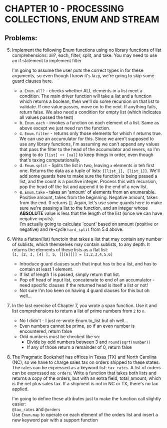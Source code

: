 # CHAPTER 10 - PROCESSING COLLECTIONS, ENUM AND STREAM

## Problems:

5. Implement the following Enum functions using no library functions of list comprehensions: all?, each, 
   filter, split, and take. You may need to use an if statement to implement filter

   I'm going to assume the user puts the correct types in for these arguments, so even though I know
   it's lazy, we're going to skip some guard clauses here.

    - a. `Enum.all?` - checks whether ALL elements in a list meet a condition. The main driver function
      will take a list and a function which returns a boolean, then we'll do some recursion on that
      list to validate. If one value passes, move on to the next. If anything fails, return false. We
      also need a condition for empty list (which indicates all values passed the test)
    - b. `Enum.each` - invokes a function on each element of a list. Same as above except we just need 
      run the function.
    - c. `Enum.filter` - returns only those elements for which `f` returns true. We can use an accumulator for this. Since 
      we aren't supposed to use any library functions, I'm assuming we can't append any values that pass the
      filter to the head of the accumulator and revers, so I'm going to do `[list] ++ [val]` to keep things in order,
      even though that's taxing computationally.
    - d. `Enum.split` - Splits the list in two, leaving `x` elements in teh first one. Returns the data as a tuple of
      lists: `{[list_1], [list_1]}`. We'll add some guards here to make sure the function is being passed a list, and the
      count is a positive integer. Process this with recursion, pop the head off the list and append it to the
      end of a new list.
    - e. `Enum.take` - takes an 'amount' of elements from an enumerable. Positive amount, takes from the beginning. Negative
      amount, takes from the end. 0 returns []. Again, let's use some guards here to make sure we're passing a list to the
      function, and an integer whose **ABSOLUTE** value is less that the length of the list (since we can have negative
      inputs).\
      I'm actually going to calculate 'count' based on amount (positive or negative) and re-cycle `hard_split` from
      5.d above.

6. Write a flatten(list) functoin that takes a list that may contain any number of sublists, which themselves may contain sublists, to any depth. It returns the elements of these lists as a flat list:\
`[1, [2, 3, [4] ], 5, [[[6]]]] = [1,2,3,4,5,6]`
    - Introduce guard clauses such that input has to be a list, and has to contain at least 1 element.
    - If list of length 1 is passed, simply return that list.
    - Pop off head of input list, concatenate to end of an accumulator - need specific clauses if the returned
      head is itself a list or not!
    - Not sure I'm too keen on having 4 guard clauses for this but oh well...

7. In the last exercise of Chapter 7, you wrote a span function. Use it and list comprehensions to return a list
   of prime numbers from `2` to `n`.
   - No I didn't - I just re-wrote Enum.to_list but oh well...
   - Even numbers cannot be prime, so if an even number is encountered, return false
   - Odd numbers must be checked like so:
        - Divide by odd numbers between 3 and `round(sqrt(number))`
        - If any of those return a remainder of 0, return false

8. The Pragmatic Bookshelf has offices in Texas (TX) and North Carolina (NC), so we have to charge sales tax on orders shipped 
   to these states. The rates can be expressed as a keyword list: `tax_rates`. A list of orders can be expressed as: `orders`.
   Write a function that takes both lists and returns a copy of the orders, but with an extra field, total_amount, which is the net plus sales tax.  If a shipment is not in NC or TX, there's no tax applied.

   I'm going to define these attributes just to make the function call slightly easier:\
   `@tax_rates` and `@orders`\
   Use `Enum.map` to operate on each element of the orders list and insert a new keyword pair with a support function
